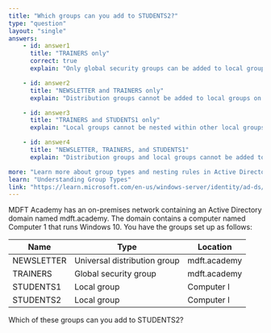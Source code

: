 ```yaml
---
title: "Which groups can you add to STUDENTS2?"
type: "question"
layout: "single"
answers:
    - id: answer1
      title: "TRAINERS only"
      correct: true
      explain: "Only global security groups can be added to local groups on computers."

    - id: answer2
      title: "NEWSLETTER and TRAINERS only"
      explain: "Distribution groups cannot be added to local groups on computers."

    - id: answer3
      title: "TRAINERS and STUDENTS1 only"
      explain: "Local groups cannot be nested within other local groups on the same computer."

    - id: answer4
      title: "NEWSLETTER, TRAINERS, and STUDENTS1"
      explain: "Distribution groups and local groups cannot be added to local groups on computers."

more: "Learn more about group types and nesting rules in Active Directory."
learn: "Understanding Group Types"
link: "https://learn.microsoft.com/en-us/windows-server/identity/ad-ds/manage/understand-security-groups"
---
```

MDFT Academy has an on-premises network containing an Active Directory domain named mdft.academy. The domain contains a computer named Computer 1 that runs Windows 10. You have the groups set up as follows:

| Name    | Type                         | Location    |
|---------|------------------------------|-------------|
| NEWSLETTER | Universal distribution group | mdft.academy |
| TRAINERS | Global security group        | mdft.academy |
| STUDENTS1 | Local group                       | Computer l  |
| STUDENTS2 | Local group                       | Computer l  |

Which of these groups can you add to STUDENTS2?
